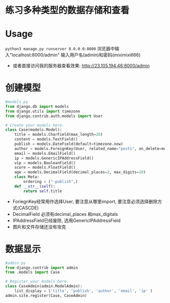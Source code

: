 练习多种类型的数据存储和查看
==
# Usage
`python3 manage.py runserver 0.0.0.0:8000`
浏览器中输入"localhost:8000/admin"
输入用户名(admin)和密码(miximixi666)
* 或者直接访问我的服务器查看效果: <http://23.105.194.46:8000/admin>
# 创建模型

```python
#models.py
from django.db import models
from django.utils import timezone
from django.contrib.auth.models import User

# Create your models here.
class Case(models.Model):
    title = models.CharField(max_length=20)
    content = models.TextField()
    publish = models.DateField(default=timezone.now)
    author = models.ForeignKey(User, related_name="posts", on_delete=models.CASCADE)
    email = models.EmailField()
    ip = models.GenericIPAddressField()
    vip = models.BooleanField()
    score = models.FloatField()
    age = models.DecimalField(decimal_places=2, max_digits=10)
    class Meta:
        ordering = ("-publish",)
    def __str__(self):
        return self.title
```
* ForiegnKey经常用作选择User, 要注意从哪里import, 要注意必须选择删除方式(CASCDE)
* DecimalField 必须有decimal_places 和max_digitals
* IPAddressField已经废除, 选用GenericIPAddressField
* 图片和文件存储还没有攻克

# 数据显示

```python
#admin.py
from django.contrib import admin
from .models import Case

# Register your models here.
class CaseAdmin(admin.ModelAdmin):
    list_display = ('title', 'publish', 'author', 'email', 'ip' )
admin.site.register(Case, CaseAdmin)
```
